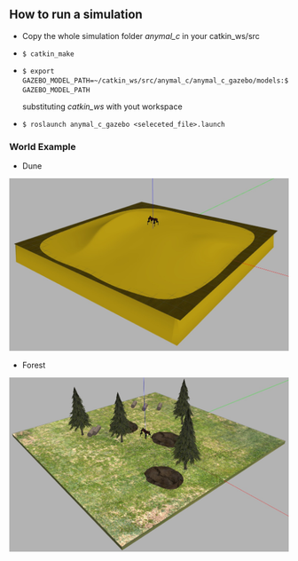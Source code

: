 ## How to run a simulation

- Copy the whole simulation folder *anymal_c* in your catkin_ws/src 
- ``` $ catkin_make ```
- ``` $ export GAZEBO_MODEL_PATH=~/catkin_ws/src/anymal_c/anymal_c_gazebo/models:$GAZEBO_MODEL_PATH ```

    substituting *catkin_ws* with yout workspace
- ``` $ roslaunch anymal_c_gazebo <seleceted_file>.launch ```

### World Example

- Dune

![Image of Dune](pics/dune.jpeg)

- Forest

![Image of Forest](pics/forest.jpeg)
